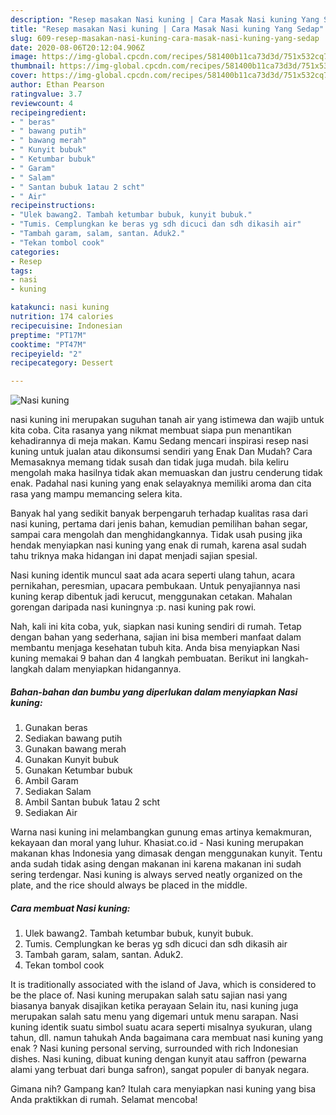 ```yaml
---
description: "Resep masakan Nasi kuning | Cara Masak Nasi kuning Yang Sedap"
title: "Resep masakan Nasi kuning | Cara Masak Nasi kuning Yang Sedap"
slug: 609-resep-masakan-nasi-kuning-cara-masak-nasi-kuning-yang-sedap
date: 2020-08-06T20:12:04.906Z
image: https://img-global.cpcdn.com/recipes/581400b11ca73d3d/751x532cq70/nasi-kuning-foto-resep-utama.jpg
thumbnail: https://img-global.cpcdn.com/recipes/581400b11ca73d3d/751x532cq70/nasi-kuning-foto-resep-utama.jpg
cover: https://img-global.cpcdn.com/recipes/581400b11ca73d3d/751x532cq70/nasi-kuning-foto-resep-utama.jpg
author: Ethan Pearson
ratingvalue: 3.7
reviewcount: 4
recipeingredient:
- " beras"
- " bawang putih"
- " bawang merah"
- " Kunyit bubuk"
- " Ketumbar bubuk"
- " Garam"
- " Salam"
- " Santan bubuk 1atau 2 scht"
- " Air"
recipeinstructions:
- "Ulek bawang2. Tambah ketumbar bubuk, kunyit bubuk."
- "Tumis. Cemplungkan ke beras yg sdh dicuci dan sdh dikasih air"
- "Tambah garam, salam, santan. Aduk2."
- "Tekan tombol cook"
categories:
- Resep
tags:
- nasi
- kuning

katakunci: nasi kuning 
nutrition: 174 calories
recipecuisine: Indonesian
preptime: "PT17M"
cooktime: "PT47M"
recipeyield: "2"
recipecategory: Dessert

---
```



![Nasi kuning](https://img-global.cpcdn.com/recipes/581400b11ca73d3d/751x532cq70/nasi-kuning-foto-resep-utama.jpg)


nasi kuning ini merupakan suguhan tanah air yang istimewa dan wajib untuk kita coba. Cita rasanya yang nikmat membuat siapa pun menantikan kehadirannya di meja makan.
Kamu Sedang mencari inspirasi resep nasi kuning untuk jualan atau dikonsumsi sendiri yang Enak Dan Mudah? Cara Memasaknya memang tidak susah dan tidak juga mudah. bila keliru mengolah maka hasilnya tidak akan memuaskan dan justru cenderung tidak enak. Padahal nasi kuning yang enak selayaknya memiliki aroma dan cita rasa yang mampu memancing selera kita.

Banyak hal yang sedikit banyak berpengaruh terhadap kualitas rasa dari nasi kuning, pertama dari jenis bahan, kemudian pemilihan bahan segar, sampai cara mengolah dan menghidangkannya. Tidak usah pusing jika hendak menyiapkan nasi kuning yang enak di rumah, karena asal sudah tahu triknya maka hidangan ini dapat menjadi sajian spesial.

Nasi kuning identik muncul saat ada acara seperti ulang tahun, acara pernikahan, peresmian, upacara pembukaan. Untuk penyajiannya nasi kuning kerap dibentuk jadi kerucut, menggunakan cetakan. Mahalan gorengan daripada nasi kuningnya :p. nasi kuning pak rowi.


Nah, kali ini kita coba, yuk, siapkan nasi kuning sendiri di rumah. Tetap dengan bahan yang sederhana, sajian ini bisa memberi manfaat dalam membantu menjaga kesehatan tubuh kita. Anda bisa menyiapkan Nasi kuning memakai 9 bahan dan 4 langkah pembuatan. Berikut ini langkah-langkah dalam menyiapkan hidangannya.

<!--inarticleads1-->

##### Bahan-bahan dan bumbu yang diperlukan dalam menyiapkan Nasi kuning:

1. Gunakan  beras
1. Sediakan  bawang putih
1. Gunakan  bawang merah
1. Gunakan  Kunyit bubuk
1. Gunakan  Ketumbar bubuk
1. Ambil  Garam
1. Sediakan  Salam
1. Ambil  Santan bubuk 1atau 2 scht
1. Sediakan  Air


Warna nasi kuning ini melambangkan gunung emas artinya kemakmuran, kekayaan dan moral yang luhur. Khasiat.co.id - Nasi kuning merupakan makanan khas Indonesia yang dimasak dengan menggunakan kunyit. Tentu anda sudah tidak asing dengan makanan ini karena makanan ini sudah sering terdengar. Nasi kuning is always served neatly organized on the plate, and the rice should always be placed in the middle. 

<!--inarticleads2-->

##### Cara membuat Nasi kuning:

1. Ulek bawang2. Tambah ketumbar bubuk, kunyit bubuk.
1. Tumis. Cemplungkan ke beras yg sdh dicuci dan sdh dikasih air
1. Tambah garam, salam, santan. Aduk2.
1. Tekan tombol cook


It is traditionally associated with the island of Java, which is considered to be the place of. Nasi kuning merupakan salah satu sajian nasi yang biasanya banyak disajikan ketika perayaan Selain itu, nasi kuning juga merupakan salah satu menu yang digemari untuk menu sarapan. Nasi kuning identik suatu simbol suatu acara seperti misalnya syukuran, ulang tahun, dll. namun tahukah Anda bagaimana cara membuat nasi kuning yang enak ? Nasi kuning personal serving, surrounded with rich Indonesian dishes. Nasi kuning, dibuat kuning dengan kunyit atau saffron (pewarna alami yang terbuat dari bunga safron), sangat populer di banyak negara. 

Gimana nih? Gampang kan? Itulah cara menyiapkan nasi kuning yang bisa Anda praktikkan di rumah. Selamat mencoba!
